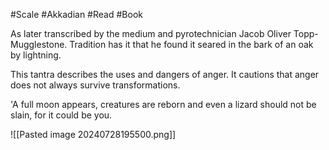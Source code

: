 #Scale #Akkadian #Read #Book 

As later transcribed by the medium and pyrotechnician Jacob Oliver Topp-Mugglestone. Tradition has it that he found it seared in the bark of an oak by lightning.

This tantra describes the uses and dangers of anger. It cautions that anger does not always survive transformations.

'A full moon appears, creatures are reborn and even a lizard should not be slain, for it could be you.

![[Pasted image 20240728195500.png]]